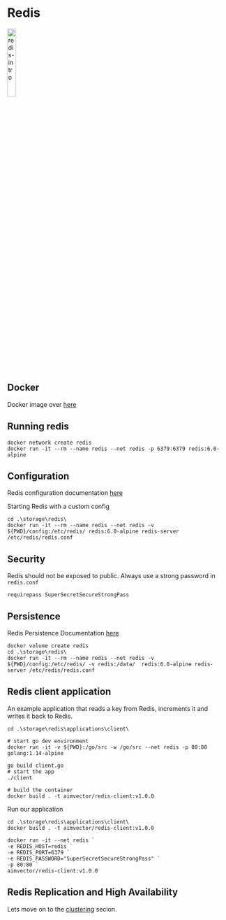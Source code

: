 # Redis 

<a href="https://youtu.be/L3zp347cWNw" title="redis-intro"><img src="https://i.ytimg.com/vi/L3zp347cWNw/hqdefault.jpg" width="20%" alt="redis-intro" /></a> 

## Docker 

Docker image over [here](https://hub.docker.com/_/redis)

## Running redis

```
docker network create redis
docker run -it --rm --name redis --net redis -p 6379:6379 redis:6.0-alpine
```

## Configuration

Redis configuration documentation [here](https://redis.io/topics/config)

Starting Redis with a custom config

```
cd .\storage\redis\
docker run -it --rm --name redis --net redis -v ${PWD}/config:/etc/redis/ redis:6.0-alpine redis-server /etc/redis/redis.conf

```

## Security

Redis should not be exposed to public.
Always use a strong password in `redis.conf`

```
requirepass SuperSecretSecureStrongPass
```


## Persistence

Redis Persistence Documentation [here](https://redis.io/topics/persistence)

```
docker volume create redis
cd .\storage\redis\
docker run -it --rm --name redis --net redis -v ${PWD}/config:/etc/redis/ -v redis:/data/  redis:6.0-alpine redis-server /etc/redis/redis.conf

```


## Redis client application

An example application that reads a key from Redis, increments it and writes it back to Redis.

```
cd .\storage\redis\applications\client\

# start go dev environment
docker run -it -v ${PWD}:/go/src -w /go/src --net redis -p 80:80 golang:1.14-alpine

go build client.go
# start the app
./client

# build the container
docker build . -t aimvector/redis-client:v1.0.0

```

Run our application

```
cd .\storage\redis\applications\client\
docker build . -t aimvector/redis-client:v1.0.0

docker run -it --net redis `
-e REDIS_HOST=redis `
-e REDIS_PORT=6379 `
-e REDIS_PASSWORD="SuperSecretSecureStrongPass" `
-p 80:80 `
aimvector/redis-client:v1.0.0

```

## Redis Replication and High Availability

Lets move on to the [clustering](./clustering/readme.md) secion.